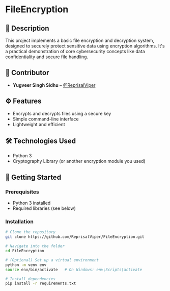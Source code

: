 # FileEncryption

## 📌 Description  
This project implements a basic file encryption and decryption system, designed to securely protect sensitive data using encryption algorithms. It's a practical demonstration of core cybersecurity concepts like data confidentiality and secure file handling.

## 🤝 Contributor  
- **Yugveer Singh Sidhu** – [@ReprisalViper](https://github.com/ReprisalViper)

## ⚙️ Features  
- Encrypts and decrypts files using a secure key  
- Simple command-line interface  
- Lightweight and efficient  

## 🛠️ Technologies Used  
- Python 3  
- Cryptography Library (or another encryption module you used)  

## 🚀 Getting Started  

### Prerequisites  
- Python 3 installed  
- Required libraries (see below)

### Installation  
```bash
# Clone the repository
git clone https://github.com/ReprisalViper/FileEncryption.git

# Navigate into the folder
cd FileEncryption

# (Optional) Set up a virtual environment
python -m venv env
source env/bin/activate   # On Windows: env\Scripts\activate

# Install dependencies
pip install -r requirements.txt
